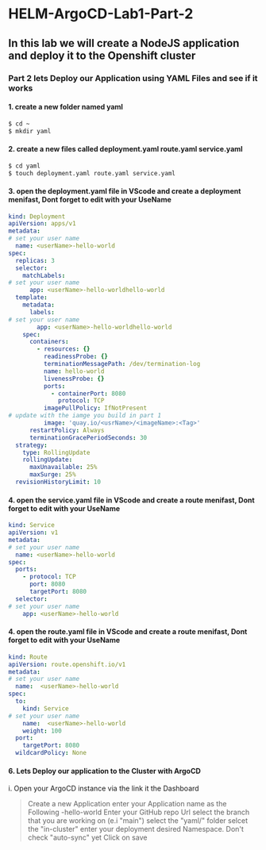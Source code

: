 # HELM-ArgoCD-Lab1-Part-2

## In this lab we will create a NodeJS application and deploy it to the Openshift cluster

### Part 2 lets Deploy our Application using YAML Files and see if it works

#### 1. create a new folder named yaml

```Bash
$ cd ~
$ mkdir yaml
```

#### 2. create a new files called deployment.yaml route.yaml service.yaml

```Bash
$ cd yaml
$ touch deployment.yaml route.yaml service.yaml
```

#### 3. open the deployment.yaml file in VScode and create a deployment menifast, Dont forget to edit with your UseName

```YAML
kind: Deployment
apiVersion: apps/v1
metadata:
# set your user name
  name: <userName>-hello-world
spec:
  replicas: 3
  selector:
    matchLabels:
# set your user name
      app: <userName>-hello-worldhello-world
  template:
    metadata:
      labels:
# set your user name
        app: <userName>-hello-worldhello-world
    spec:
      containers:
        - resources: {}
          readinessProbe: {}
          terminationMessagePath: /dev/termination-log
          name: hello-world
          livenessProbe: {}
          ports:
            - containerPort: 8080
              protocol: TCP
          imagePullPolicy: IfNotPresent
# update with the iamge you build in part 1
          image: 'quay.io/<usrName>/<imageName>:<Tag>'
      restartPolicy: Always
      terminationGracePeriodSeconds: 30
  strategy:
    type: RollingUpdate
    rollingUpdate:
      maxUnavailable: 25%
      maxSurge: 25%
  revisionHistoryLimit: 10
```

#### 4. open the service.yaml file in VScode and create a route menifast, Dont forget to edit with your UseName

```YAML
kind: Service
apiVersion: v1
metadata:
# set your user name
  name: <userName>-hello-world
spec:
  ports:
    - protocol: TCP
      port: 8080
      targetPort: 8080
  selector:
# set your user name
    app: <userName>-hello-world
```

#### 4. open the route.yaml file in VScode and create a route menifast, Dont forget to edit with your UseName

```YAML
kind: Route
apiVersion: route.openshift.io/v1
metadata:
# set your user name
  name:  <userName>-hello-world
spec:
  to:
    kind: Service
# set your user name
    name:  <userName>-hello-world
    weight: 100
  port:
    targetPort: 8080
  wildcardPolicy: None
```

#### 6. Lets Deploy our application to the Cluster with ArgoCD

i. Open your ArgoCD instance via the link it the Dashboard

> Create a new Application
> enter your Application name as the Following <userName>-hello-world
> Enter your GitHub repo Url
> select the branch that you are working on (e.i "main")
> select the "yaml/" folder
> selcet the "in-cluster"
> enter your deployment desired Namespace.
> Don't check "auto-sync" yet
> Click on save


